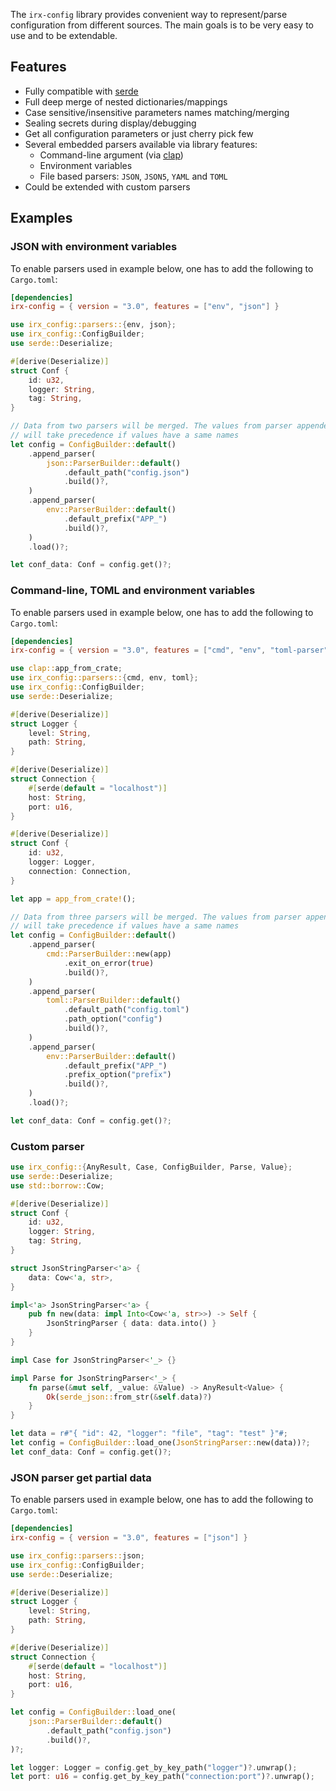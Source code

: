 The `irx-config` library provides convenient way to represent/parse configuration from different sources. The main
goals is to be very easy to use and to be extendable.

## Features

* Fully compatible with [serde](https://serde.rs/)
* Full deep merge of nested dictionaries/mappings
* Case sensitive/insensitive parameters names matching/merging
* Sealing secrets during display/debugging
* Get all configuration parameters or just cherry pick few
* Several embedded parsers available via library features:
  * Command-line argument (via [clap](https://github.com/clap-rs/clap))
  * Environment variables
  * File based parsers: `JSON`, `JSON5`, `YAML` and `TOML`
* Could be extended with custom parsers

## Examples

### JSON with environment variables

To enable parsers used in example below, one has to add the following to `Cargo.toml`:

```toml
[dependencies]
irx-config = { version = "3.0", features = ["env", "json"] }
```

```rust
use irx_config::parsers::{env, json};
use irx_config::ConfigBuilder;
use serde::Deserialize;

#[derive(Deserialize)]
struct Conf {
    id: u32,
    logger: String,
    tag: String,
}

// Data from two parsers will be merged. The values from parser appended first (`JSON`)
// will take precedence if values have a same names
let config = ConfigBuilder::default()
    .append_parser(
        json::ParserBuilder::default()
            .default_path("config.json")
            .build()?,
    )
    .append_parser(
        env::ParserBuilder::default()
            .default_prefix("APP_")
            .build()?,
    )
    .load()?;

let conf_data: Conf = config.get()?;
```

### Command-line, TOML and environment variables

To enable parsers used in example below, one has to add the following to `Cargo.toml`:

```toml
[dependencies]
irx-config = { version = "3.0", features = ["cmd", "env", "toml-parser"] }
```

```rust
use clap::app_from_crate;
use irx_config::parsers::{cmd, env, toml};
use irx_config::ConfigBuilder;
use serde::Deserialize;

#[derive(Deserialize)]
struct Logger {
    level: String,
    path: String,
}

#[derive(Deserialize)]
struct Connection {
    #[serde(default = "localhost")]
    host: String,
    port: u16,
}

#[derive(Deserialize)]
struct Conf {
    id: u32,
    logger: Logger,
    connection: Connection,
}

let app = app_from_crate!();

// Data from three parsers will be merged. The values from parser appended first (`cmd`)
// will take precedence if values have a same names
let config = ConfigBuilder::default()
    .append_parser(
        cmd::ParserBuilder::new(app)
            .exit_on_error(true)
            .build()?,
    )
    .append_parser(
        toml::ParserBuilder::default()
            .default_path("config.toml")
            .path_option("config")
            .build()?,
    )
    .append_parser(
        env::ParserBuilder::default()
            .default_prefix("APP_")
            .prefix_option("prefix")
            .build()?,
    )
    .load()?;

let conf_data: Conf = config.get()?;
```

### Custom parser

```rust
use irx_config::{AnyResult, Case, ConfigBuilder, Parse, Value};
use serde::Deserialize;
use std::borrow::Cow;

#[derive(Deserialize)]
struct Conf {
    id: u32,
    logger: String,
    tag: String,
}

struct JsonStringParser<'a> {
    data: Cow<'a, str>,
}

impl<'a> JsonStringParser<'a> {
    pub fn new(data: impl Into<Cow<'a, str>>) -> Self {
        JsonStringParser { data: data.into() }
    }
}

impl Case for JsonStringParser<'_> {}

impl Parse for JsonStringParser<'_> {
    fn parse(&mut self, _value: &Value) -> AnyResult<Value> {
        Ok(serde_json::from_str(&self.data)?)
    }
}

let data = r#"{ "id": 42, "logger": "file", "tag": "test" }"#;
let config = ConfigBuilder::load_one(JsonStringParser::new(data))?;
let conf_data: Conf = config.get()?;
```

### JSON parser get partial data

To enable parsers used in example below, one has to add the following to `Cargo.toml`:

```toml
[dependencies]
irx-config = { version = "3.0", features = ["json"] }
```

```rust
use irx_config::parsers::json;
use irx_config::ConfigBuilder;
use serde::Deserialize;

#[derive(Deserialize)]
struct Logger {
    level: String,
    path: String,
}

#[derive(Deserialize)]
struct Connection {
    #[serde(default = "localhost")]
    host: String,
    port: u16,
}

let config = ConfigBuilder::load_one(
    json::ParserBuilder::default()
        .default_path("config.json")
        .build()?,
)?;

let logger: Logger = config.get_by_key_path("logger")?.unwrap();
let port: u16 = config.get_by_key_path("connection:port")?.unwrap();
```
